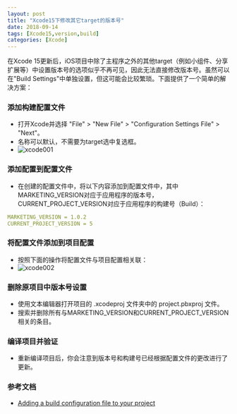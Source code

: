 ```yaml
---
layout: post
title: "Xcode15下修改其它target的版本号"
date: 2018-09-14
tags: [Xcode15,version,build]
categories: [Xcode]
--- 
```



在Xcode 15更新后，iOS项目中除了主程序之外的其他target（例如小组件、分享扩展等）中设置版本号的选项似乎不再可见，因此无法直接修改版本号。虽然可以在"Build Settings"中单独设置，但这可能会比较繁琐。下面提供了一个简单的解决方案：

### 添加构建配置文件
- 打开Xcode并选择 "File" > "New File" > "Configuration Settings File" > "Next"。
- 名称可以默认，不需要为target选中复选框。
- ![xcode001](https://docs-assets.developer.apple.com/published/2644ce60d016773eec58777b20fa0216/build-configuration-creation@2x.png)

### 添加配置到配置文件
- 在创建的配置文件中，将以下内容添加到配置文件中，其中MARKETING_VERSION对应于应用程序的版本号，CURRENT_PROJECT_VERSION对应于应用程序的构建号（Build）：

``` yaml
MARKETING_VERSION = 1.0.2
CURRENT_PROJECT_VERSION = 5
```

### 将配置文件添加到项目配置
- 按照下面的操作将配置文件与项目配置相关联：
- ![xcode002](https://docs-assets.developer.apple.com/published/0923c1e0e0a76674a2cbdd81ca108379/build-configuration-mapping@2x.png)

### 删除原项目中版本号设置
- 使用文本编辑器打开项目的 .xcodeproj 文件夹中的 project.pbxproj 文件。
- 搜索并删除所有与MARKETING_VERSION和CURRENT_PROJECT_VERSION相关的条目。

### 编译项目并验证
- 重新编译项目后，你会注意到版本号和构建号已经根据配置文件的更改进行了更新。


### 参考文档
- [Adding a build configuration file to your project](https://developer.apple.com/documentation/xcode/adding-a-build-configuration-file-to-your-project) 
